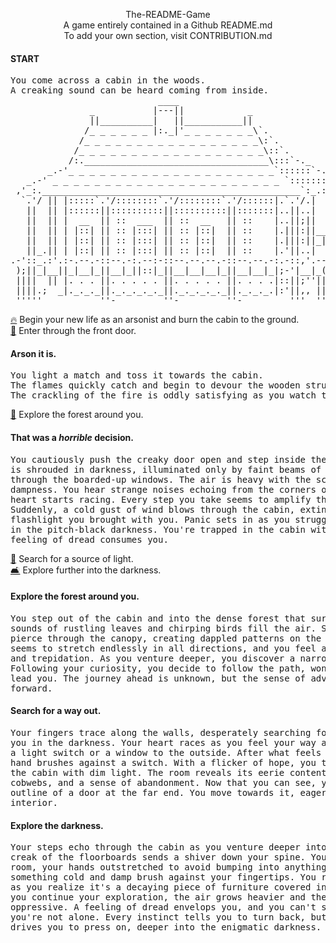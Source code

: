 <p align="center">
  The-README-Game
  <br>
  A game entirely contained in a Github README.md
  <br>
  To add your own section, visit CONTRIBUTION.md
</p>

#### START
<pre>
You come across a cabin in the woods.
A creaking sound can be heard coming from inside.
                            ____
               _           |---||            _
               ||__________|   ||___________||
              /_ _ _ _ _ _ |:._|'_ _ _ _ _ _ _\`.
             /_ _ _ _ _ _ _ _ _ _ _ _ _ _ _ _ _\:`.
            /_ _ _ _ _ _ _ _ _ _ _ _ _ _ _ _ _ _\::`.
           /:.___________________________________\:::`-._
       _.-'_ _ _ _ _ _ _ _ _ _ _ _ _ _ _ _ _ _ _ _`::::::`-.._
   _.-' _ _ _ _ _ _ _ _ _ _ _ _ _ _ _ _ _ _ _ _ _ _ `:::::::::`-._
 ,'_:._________________________________________________`:_.::::-';`
  `.'/ || |:::::`.'/::::::::`.'/::::::::`.'/::::::|.`.'/.|     :|
   ||  || |::::::||::::::::::||::::::::::||:::::::|..||..|     ||
   ||  || |  __  || ::  ___  || ::  __   || ::    |..||;||     ||
   ||  || | |::| || :: |:::| || :: |::|  || ::    |.|||:||_____||__
   ||  || | |::| || :: |:::| || :: |::|  || ::    |.|||:||_|_|_||,(
   ||_.|| | |::| || :: |:::| || :: |::|  || ::    |.'||..|    _||,|
.-'::_.:'.:-.--.-::--.-:.--:-::--.--.--.-::--.--.-:.-::,'.--.'_|| |
 );||_|__||_|__|_||__|_||::|_||__|__|__|_||__|__|_|;-'|__|_(,' || '-
 ||||  || |. . . ||. . . . . ||. . . . . ||. . . .|::||;''||   ||:'
 ||||.;  _|._._._||._._._._._||._._._._._||._._._.|:'||,, ||,,
 '''''           ''-         ''-         ''-         '''  '''
</pre>

[🔥](#arson-it-is) Begin your new life as an arsonist and burn the cabin to the ground.
<br>
[🚪](#that-was-a-horrible-decision) Enter through the front door.

#### Arson it is.
<pre>
You light a match and toss it towards the cabin.
The flames quickly catch and begin to devour the wooden structure.
The crackling of the fire is oddly satisfying as you watch the cabin burn to the ground.
</pre>
[🥾](#explore-the-forest-around-you) Explore the forest around you.

#### That was a _horrible_ decision.
<pre>
You cautiously push the creaky door open and step inside the cabin. The interior
is shrouded in darkness, illuminated only by faint beams of light that filter
through the boarded-up windows. The air is heavy with the scent of decay and
dampness. You hear strange noises echoing from the corners of the room, and your
heart starts racing. Every step you take seems to amplify the eerie atmosphere.
Suddenly, a cold gust of wind blows through the cabin, extinguishing the small
flashlight you brought with you. Panic sets in as you struggle to find your way
in the pitch-black darkness. You're trapped in the cabin with no way out, and a
feeling of dread consumes you.
</pre>
[🔦](#search-for-a-way-out) Search for a source of light.
<br>
[🛋️](#explore-the-darkness) Explore further into the darkness.

#### Explore the forest around you.
<pre>
You step out of the cabin and into the dense forest that surrounds it. The
sounds of rustling leaves and chirping birds fill the air. Shafts of sunlight
pierce through the canopy, creating dappled patterns on the ground. The forest
seems to stretch endlessly in all directions, and you feel a mix of excitement
and trepidation. As you venture deeper, you discover a narrow, overgrown path.
Following your curiosity, you decide to follow the path, wondering where it might
lead you. The journey ahead is unknown, but the sense of adventure beckons you
forward.
</pre>

#### Search for a way out.
<pre>
Your fingers trace along the walls, desperately searching for something to guide
you in the darkness. Your heart races as you feel your way around, hoping to find
a light switch or a window to the outside. After what feels like an eternity, your
hand brushes against a switch. With a flicker of hope, you turn it on, flooding
the cabin with dim light. The room reveals its eerie contents: dusty furniture,
cobwebs, and a sense of abandonment. Now that you can see, you notice a faint
outline of a door at the far end. You move towards it, eager to escape the ominous
interior.
</pre>

#### Explore the darkness.
<pre>
Your steps echo through the cabin as you venture deeper into the shadows. Each
creak of the floorboards sends a shiver down your spine. You slowly navigate the
room, your hands outstretched to avoid bumping into anything. Suddenly, you feel
something cold and damp brush against your fingertips. You recoil, heart racing,
as you realize it's a decaying piece of furniture covered in a layer of mold. As
you continue your exploration, the air grows heavier and the darkness more
oppressive. A feeling of dread envelops you, and you can't shake the sense that
you're not alone. Every instinct tells you to turn back, but a morbid curiosity
drives you to press on, deeper into the enigmatic darkness.
</pre>
